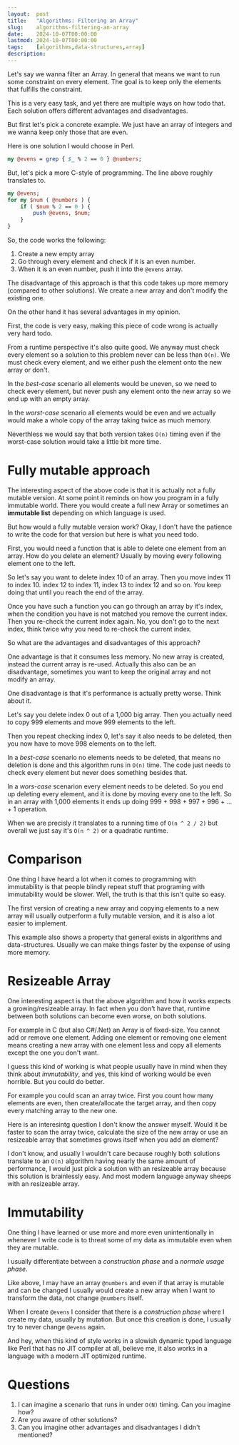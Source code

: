 ```yaml
---
layout:  post
title:   "Algorithms: Filtering an Array"
slug:    algorithms-filtering-an-array
date:    2024-10-07T00:00:00
lastmod: 2024-10-07T00:00:00
tags:    [algorithms,data-structures,array]
description:
---
```


Let's say we wanna filter an Array. In general that means we want to run
some constraint on every element. The goal is to keep only the elements
that fulfills the constraint.

This is a very easy task, and yet there are multiple ways on how todo that.
Each solution offers different advantages and disadvantages.

But first let's pick a concrete example. We just have an array of integers and
we wanna keep only those that are even.

Here is one solution I would choose in Perl.

```perl
my @evens = grep { $_ % 2 == 0 } @numbers;
```

But, let's pick a more C-style of programming. The line above roughly translates
to.

```perl
my @evens;
for my $num ( @numbers ) {
    if ( $num % 2 == 0 ) {
        push @evens, $num;
    }
}
```

So, the code works the following:

1. Create a new empty array
2. Go through every element and check if it is an even number.
3. When it is an even number, push it into the `@evens` array.

The disadvantage of this approach is that this code takes up more memory (compared
to other solutions). We create a new array and don't modify the existing one.

On the other hand it has several advantages in my opinion.

First, the code is very easy, making this piece of code wrong is actually very
hard todo.

From a runtime perspective it's also quite good. We anyway must check every element
so a solution to this problem never can be less than `O(n)`. We must check every
element, and we either push the element onto the new array or don't.

In the *best-case* scenario all elements would be uneven, so we need to check every
element, but never push any element onto the new array so we end up with an empty array.

In the *worst-case* scenario all elements would be even and we actually would make a whole
copy of the array taking twice as much memory.

Neverthless we would say that both version takes `O(n)` timing even if the
worst-case solution would take a little bit more time.

# Fully mutable approach

The interesting aspect of the above code is that it is actually not a fully
mutable version. At some point it reminds on how you program in a fully immutable
world. There you would create a full new Array or sometimes an **immutable list**
depending on which language is used.

But how would a fully mutable version work? Okay, I don't have the patience to
write the code for that version but here is what you need todo.

First, you would need a function that is able to delete one element from an array.
How do you delete an element? Usually by moving every following element one to
the left.

So let's say you want to delete index 10 of an array. Then you move index 11
to index 10. index 12 to index 11, index 13 to index 12 and so on. You keep doing
that until you reach the end of the array.

Once you have such a function you can go through an array by it's index, when
the condition you have is not matched you remove the current index. Then you
re-check the current index again. No, you don't go to the next index, think twice
why you need to re-check the current index.

So what are the advantages and disadvantages of this approach?

One advantage is that it consumes less memory. No new array is created, instead
the current array is re-used. Actually this also can be an disadvantage, sometimes
you want to keep the original array and not modify an array.

One disadvantage is that it's performance is actually pretty worse. Think about it.

Let's say you delete index 0 out of a 1,000 big array. Then you actually need to
copy 999 elements and move 999 elements to the left.

Then you repeat checking index 0, let's say it also needs to be deleted, then
you now have to move 998 elements on to the left.

In a *best-case* scenario no elements needs to be deleted, that means no deletion
is done and this algorithm runs in `O(n)` time. The code just needs to check every
element but never does something besides that.

In a *wors-case* scenarion every element needs to be deleted. So you end up deleting
every element, and it is done by moving every one to the left. So in an array
with 1,000 elements it ends up doing 999 + 998 + 997 + 996 + ... + 1 operation.

When we are precisly it translates to a running time of `O(n ^ 2 / 2)` but overall
we just say it's `O(n ^ 2)` or a quadratic runtime.

# Comparison

One thing I have heard a lot when it comes to programming with immutability
is that people blindly repeat stuff that programing with immutability would be
slower. Well, the truth is that this isn't quite so easy.

The first version of creating a new array and copying elements to a new array
will usually outperform a fully mutable version, and it is also a lot easier
to implement.

This example also shows a property that general exists in algorithms and
data-structures. Usually we can make things faster by the expense of using more
memory.

# Resizeable Array

One interesting aspect is that the above algorithm and how it works expects
a growing/resizeable array. In fact when you don't have that, runtime between
both solutions can become even worse, on both solutions.

For example in C (but also C#/.Net) an Array is of fixed-size. You cannot add or
remove one element. Adding one element or removing one element means
creating a new array with one element less and copy all elements except the one
you don't want.

I guess this kind of working is what people usually have in mind when they think
about *immutability*, and yes, this kind of working would be even horrible. But
you could do better.

For example you could scan an array twice. First you count how many elements
are even, then create/allocate the target array, and then copy every matching array
to the new one.

Here is an interesintg question I don't know the answer myself. Would it be faster
to scan the array twice, calculate the size of the new array or use an resizeable
array that sometimes grows itself when you add an element?

I don't know, and usually I wouldn't care because roughly both solutions translate
to an `O(n)` algorithm having nearly the same amount of performance, I would
just pick a solution with an resizeable array because this solution is
brainlessly easy. And most modern language anyway sheeps with an resizeable array.

# Immutability

One thing I have learned or use more and more even unintentionally in whenever
I write code is to threat some of my data as immutable even when they are mutable.

I usually differentiate between a *construction phase* and a *normale usage phase*.

Like above, I may have an array `@numbers` and even if that array is mutable
and can be changed I usually would create a new array when I want to transform
the data, not change `@numbers` itself.

When I create `@evens` I consider that there is a *construction phase* where I
create my data, usually by mutation. But once this creation is done, I usually
try to never change `@evens` again.

And hey, when this kind of style works in a slowish dynamic typed language like
Perl that has no JIT compiler at all, believe me, it also works in a language
with a modern JIT optimized runtime.

# Questions

1. I can imagine a scenario that runs in under `O(N)` timing. Can you imagine how?
2. Are you aware of other solutions?
3. Can you imagine other advantages and disadvantages I didn't mentioned?
